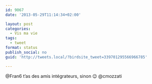```yaml
---
id: 9067
date: '2013-05-29T11:14:34+02:00'

layout: post
categories:
  - Vis ma vie
tags:
  - tweet
format: status
publish_social: no
guid: 'http://tweets.local/?birdsite_tweet=339701295566966785'

---
```


@Fran6 t’as des amis intégrateurs, sinon 😉 @cmozzati